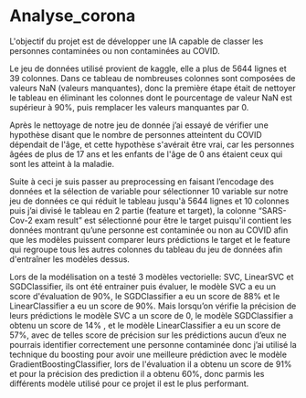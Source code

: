 # Analyse_corona

L'objectif du projet est de développer une IA capable de classer les personnes contaminées ou non contaminées au COVID.

Le jeu de données utilisé provient de kaggle, elle a plus de 5644 lignes et 39 colonnes.
Dans ce tableau de nombreuses colonnes sont composées de valeurs NaN (valeurs manquantes), donc la première étape était de nettoyer 
le tableau en éliminant les colonnes dont le pourcentage de valeur NaN est supérieur à 90%, puis remplacer les valeurs manquantes par 0. 

Après le nettoyage de notre jeu de donnée j’ai essayé de vérifier une hypothèse disant que le nombre de personnes atteintent du COVID dépendait de l'âge, 
et cette hypothèse  s'avérait être vrai, car les personnes âgées de plus de 17 ans et les enfants de l'âge de 0 ans étaient ceux qui sont les atteint à la maladie. 

Suite à ceci je suis passer au preprocessing en faisant l’encodage des données et la sélection de variable pour sélectionner 10 variable sur notre 
jeu de données ce qui réduit le tableau jusqu'à 5644 lignes et 10 colonnes puis j’ai divisé le tableau en 2 partie (feature et target), la colonne 
“SARS-Cov-2 exam result” est sélectionné pour être le target puisqu'il contient les données montrant qu’une personne est contaminée ou non au COVID afin 
que les modèles puissent comparer leurs prédictions le target et le feature qui regroupe tous les autres colonnes du tableau  du jeu de données afin  
d'entraîner les modèles dessus.

 Lors de la modélisation on a testé 3 modèles vectorielle: SVC, LinearSVC et SGDClassifier, ils ont été entrainer puis évaluer, le modèle SVC a eu un score 
 d'évaluation de 90%, le SGDClassifier a eu un score de 88% et le LinearClassifier a eu un score de 90%. Mais lorsqu’on vérifie la précision de leurs prédictions 
 le modèle SVC a un score de 0, le modèle SGDClassifier a obtenu un score de 14% , et le modèle LinearClassifier a eu un score de 57%, avec de telles 
 score de précision sur les prédictions aucun d’eux ne pourrais identifier correctement une personne contaminée donc j’ai utilisé la technique du boosting 
 pour avoir une meilleure prédiction avec le modèle GradientBoostingClassifier, lors de l'évaluation il a obtenu un score de 91% et pour la précision des
 prediction il a obtenu 60%, donc parmis les différents modèle utilisé pour ce projet il est le plus performant.
